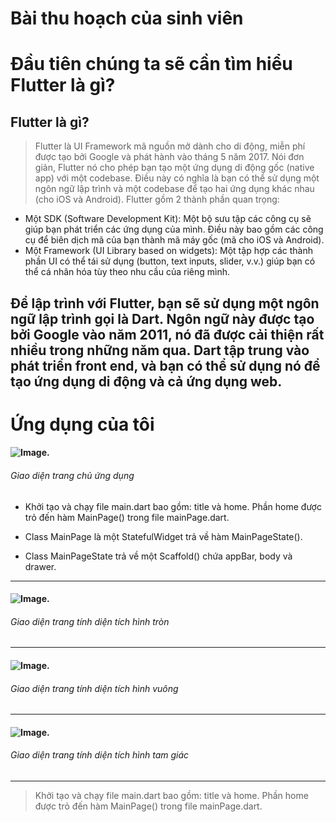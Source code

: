 Bài thu hoạch của sinh viên
===========================
# Đầu tiên chúng ta sẽ cần tìm hiểu Flutter là gì?
## Flutter là gì?
> Flutter là UI Framework mã nguồn mở dành cho di động, miễn phí được tạo bởi Google và phát hành vào tháng 5 năm 2017.
Nói đơn giản, Flutter nó cho phép bạn tạo một ứng dụng di động gốc (native app) với một codebase.
Điều này có nghĩa là bạn có thể sử dụng một ngôn ngữ lập trình và một codebase để tạo hai ứng dụng khác nhau (cho iOS và Android).
Flutter gồm 2 thành phần quan trọng:
* Một SDK (Software Development Kit): Một bộ sưu tập các công cụ sẽ giúp bạn phát triển các ứng dụng của mình. Điều này bao gồm các công cụ để biên dịch mã của bạn thành mã máy gốc (mã cho iOS và Android).
* Một Framework (UI Library based on widgets): Một tập hợp các thành phần UI có thể tái sử dụng (button, text inputs, slider, v.v.) giúp bạn có thể cá nhân hóa tùy theo nhu cầu của riêng mình.

Để lập trình với Flutter, bạn sẽ sử dụng một ngôn ngữ lập trình gọi là Dart. Ngôn ngữ này được tạo bởi Google vào năm 2011, nó đã được cải thiện rất nhiều trong những năm qua.
Dart tập trung vào phát triển front end, và bạn có thể sử dụng nó để tạo ứng dụng di động và cả ứng dụng web.
---
# Ứng dụng của tôi
#### ![Image](./images/Homepage.png).
###### Giao diện trang chủ ứng dụng

* Khởi tạo và chạy file main.dart bao gồm: title và home. Phần home được trỏ đến hàm MainPage() trong file mainPage.dart.

* Class MainPage là một StatefulWidget trả về hàm MainPageState().

* Class MainPageState trả về một Scaffold() chứa appBar, body và drawer.

---
#### ![Image](./images/circlepage.png).
###### Giao diện trang tính diện tích hình tròn
---
#### ![Image](./images/squarepage.png).
###### Giao diện trang tính diện tích hình vuông
---
#### ![Image](./images/trianglepage.png).
###### Giao diện trang tính diện tích hình tam giác
---


> Khởi tạo và chạy file main.dart bao gồm: title và home. 
  Phần home được trỏ đến hàm MainPage() trong file mainPage.dart.
